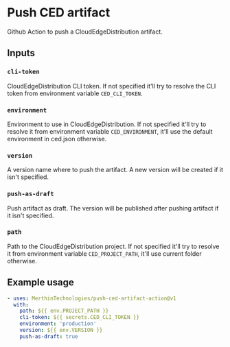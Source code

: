 # Push CED artifact

Github Action to push a CloudEdgeDistribution artifact.

## Inputs

### `cli-token`

CloudEdgeDistribution CLI token. If not specified it'll try to resolve the CLI token from environment variable `CED_CLI_TOKEN`.

### `environment`

Environment to use in CloudEdgeDistribution. If not specified it'll try to resolve it from environment variable `CED_ENVIRONMENT`, it'll use the default environment in ced.json otherwise.

### `version`

A version name where to push the artifact. A new version will be created if it isn't specified.

### `push-as-draft`

Push artifact as draft. The version will be published after pushing artifact if it isn't specified.

### `path`

Path to the CloudEdgeDistribution project. If not specified it'll try to resolve it from environment variable `CED_PROJECT_PATH`, it'll use current folder otherwise.

## Example usage

```yaml
- uses: MerthinTechnologies/push-ced-artifact-action@v1
  with:
    path: ${{ env.PROJECT_PATH }}
    cli-token: ${{ secrets.CED_CLI_TOKEN }}
    environment: 'production'
    version: ${{ env.VERSION }}
    push-as-draft: true
```
